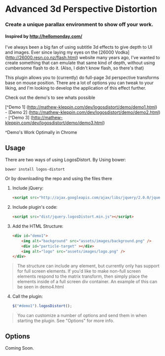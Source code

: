 # Advanced 3d Perspective Distortion

### Create a unique parallax environment to show off your work.
#### Inspired by http://hellomonday.com/

I've always been a big fan of using subtitle 3d effects to give depth to UI and images. Ever since laying my eyes on the [26000 Vodka] (http://26000.resn.co.nz/flash.html) website many years ago, I've wanted to create something that can emulate that same kind of depth, without using cumbersome flash to do it. (Also, I didn't know flash, so there's that)

This plugin allows you to (currently) do full-page 3d perspective transforms base on mouse position. There are a lot of options you can tweak to your liking, and I'm looking to develop the application of this effect further.

Check out the demo's to see whats possible

[^Demo 1] (http://mathew-kleppin.com/dev/logosdistort/demo/demo1.html) - [Demo 2] (http://mathew-kleppin.com/dev/logosdistort/demo/demo2.html) - [^Demo 3] (http://mathew-kleppin.com/dev/logosdistort/demo/demo3.html)

^Demo's Work Optimally in Chrome

## Usage

There are two ways of using LogosDistort. By Using bower:
```   
bower install logos-distort
```
Or by downloading the repo and using the files there

1. Include jQuery:

	```html
	<script src="http://ajax.googleapis.com/ajax/libs/jquery/2.0.0/jquery.min.js"></script>
	```

2. Include plugin's code:

	```html
	<script src="dist/jquery.logosDistort.min.js"></script>
	```

3. Add the HTML Structure:

	```html
	<div id="demo1">
        <img alt="background" src="assets/images/background.png" />
        <div id="particle-target" ></div>
        <img alt="logo" src="assets/images/logo.png" />
    </div>
	```

> The structure can include any element, but currently only has support for full screen elements. If you'd like to make non-full screen elements respond to the matrix transform, then simply place the elements inside of a full screen div container. An example of this can be seen in demo4.html


4. Call the plugin:

	```javascript
	$("#demo1").logosDistort();
	```

> You can customize a number of options and send them in when starting the plugin. See "Options" for more info.

## Options

Coming Soon.
